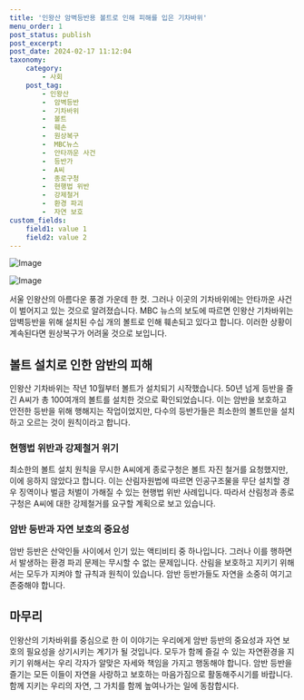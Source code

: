 ```yaml
---
title: '인왕산 암벽등반용 볼트로 인해 피해를 입은 기차바위'
menu_order: 1
post_status: publish
post_excerpt: 
post_date: 2024-02-17 11:12:04
taxonomy:
    category:
        - 사회
    post_tag:
        - 인왕산
        -  암벽등반
        -  기차바위
        -  볼트
        -  훼손
        -  원상복구
        -  MBC뉴스
        -  안타까운 사건
        -  등반가
        -  A씨
        -  종로구청
        -  현행법 위반
        -  강제철거
        -  환경 파괴
        -  자연 보호
custom_fields:
    field1: value 1
    field2: value 2
---
```


![Image](https://imgnews.pstatic.net/image/005/2024/02/11/2024021109274838049_1707611268_0019153934_20240211093201312.jpg?type=w647)

![Image](https://imgnews.pstatic.net/image/005/2024/02/11/2024021109281838050_1707611298_0019153934_20240211093201316.jpg?type=w647)

서울 인왕산의 아름다운 풍경 가운데 한 컷. 그러나 이곳의 기차바위에는 안타까운 사건이 벌어지고 있는 것으로 알려졌습니다. MBC 뉴스의 보도에 따르면 인왕산 기차바위는 암벽등반을 위해 설치된 수십 개의 볼트로 인해 훼손되고 있다고 합니다. 이러한 상황이 계속된다면 원상복구가 어려울 것으로 보입니다.
## 볼트 설치로 인한 암반의 피해
인왕산 기차바위는 작년 10월부터 볼트가 설치되기 시작했습니다. 50년 넘게 등반을 즐긴 A씨가 총 100여개의 볼트를 설치한 것으로 확인되었습니다. 이는 암반을 보호하고 안전한 등반을 위해 행해지는 작업이었지만, 다수의 등반가들은 최소한의 볼트만을 설치하고 오르는 것이 원칙이라고 합니다.
### 현행법 위반과 강제철거 위기
최소한의 볼트 설치 원칙을 무시한 A씨에게 종로구청은 볼트 자진 철거를 요청했지만, 이에 응하지 않았다고 합니다. 이는 산림자원법에 따르면 인공구조물을 무단 설치할 경우 징역이나 벌금 처벌이 가해질 수 있는 현행법 위반 사례입니다. 따라서 산림청과 종로구청은 A씨에 대한 강제철거를 요구할 계획으로 보고 있습니다.
### 암반 등반과 자연 보호의 중요성
암반 등반은 산악인들 사이에서 인기 있는 액티비티 중 하나입니다. 그러나 이를 행하면서 발생하는 환경 파괴 문제는 무시할 수 없는 문제입니다. 산림을 보호하고 지키기 위해서는 모두가 지켜야 할 규칙과 원칙이 있습니다. 암반 등반가들도 자연을 소중히 여기고 존중해야 합니다.
## 마무리
인왕산의 기차바위를 중심으로 한 이 이야기는 우리에게 암반 등반의 중요성과 자연 보호의 필요성을 상기시키는 계기가 될 것입니다. 모두가 함께 즐길 수 있는 자연환경을 지키기 위해서는 우리 각자가 알맞은 자세와 책임을 가지고 행동해야 합니다. 암반 등반을 즐기는 모든 이들이 자연을 사랑하고 보호하는 마음가짐으로 활동해주시기를 바랍니다. 함께 지키는 우리의 자연, 그 가치를 함께 높여나가는 일에 동참합시다.
